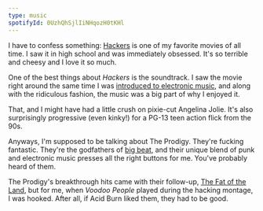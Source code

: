 ```yaml
---
type: music
spotifyId: 0UzhQhSjlIiNHqozH0tKHl
---
```


I have to confess something: [Hackers](<https://en.wikipedia.org/wiki/Hackers_(film)>) is one of my favorite movies of all time. I saw it in high school and was immediately obsessed. It's so terrible and cheesy and I love it so much.

One of the best things about _Hackers_ is the soundtrack. I saw the movie right around the same time I was [introduced to electronic music](/music/daft-punk/around-the-world), and along with the ridiculous fashion, the music was a big part of why I enjoyed it.

That, and I might have had a little crush on pixie-cut Angelina Jolie. It's also surprisingly progressive (even kinky!) for a PG-13 teen action flick from the 90s.

Anyways, I'm supposed to be talking about The Prodigy. They're fucking fantastic. They're the godfathers of [big beat](https://en.wikipedia.org/wiki/Big_beat), and their unique blend of punk and electronic music presses all the right buttons for me. You've probably heard of them.

The Prodigy's breakthrough hits came with their follow-up, [The Fat of the Land](https://open.spotify.com/album/2qivROlvQ8BcUKTaCA7dL2?si=7E9cH2ofTnS5QxWSXB8EXg), but for me, when _Voodoo People_ played during the hacking montage, I was hooked. After all, if Acid Burn liked them, they had to be good.
